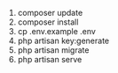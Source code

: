 1. composer update
2. composer install
3. cp .env.example .env
4. php artisan key:generate
5. php artisan migrate
6. php artisan serve